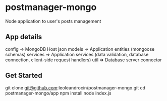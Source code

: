 # postmanager-mongo
Node application to user's posts management

## App details
config => MongoDB Host json
models => Application entities (mongoose schemas)
services => Application services (data validation, database connection, client-side request handlers)
util => Database server connector

## Get Started
git clone git@github.com:leoleandrocin/postmanager-mongo.git
cd postmanager-mongo/app
npm install
node index.js


